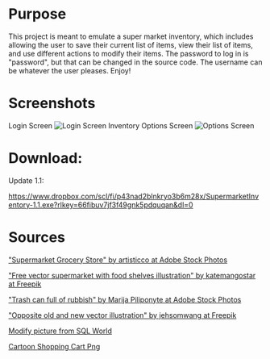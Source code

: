 # Purpose
This project is meant to emulate a super market inventory, which includes allowing the user to save their current list of items, view their list of items, and use different actions to modify their items. The password to log in is "password", but that can be changed in the source code. The username can be whatever the user pleases. Enjoy!
# Screenshots
Login Screen
![Login Screen](https://media.licdn.com/dms/image/D4E2DAQFkTJJ4v-CEvQ/profile-treasury-image-shrink_800_800/0/1701888669955?e=1703178000&v=beta&t=no0n5XonfnZvgYFFS4-8l7JHvHpo1ULnrw7V9EDXEHE)
Inventory Options Screen
![Options Screen](https://media.licdn.com/dms/image/D4E2DAQExmf13oebMhw/profile-treasury-image-shrink_800_800/0/1697911967764?e=1703178000&v=beta&t=zN8LWrAgx8IH76H4eb-sNOdkgQ45OcX5BUKmiUSisZ8)
# Download:
Update 1.1:

https://www.dropbox.com/scl/fi/p43nad2blnkryo3b6m28x/SupermarketInventory-1.1.exe?rlkey=66fibuv7jf3f49gnk5pdquqan&dl=0

# Sources

["Supermarket Grocery Store" by artisticco at Adobe Stock Photos](https://stock.adobe.com/search?k=cartoon+supermarket&asset_id=127541046)

["Free vector supermarket with food shelves illustration" by katemangostar at Freepik](https://www.freepik.com/free-vector/supermarket-with-food-shelves-illustration_3297820.htm#query=supermarket%20cartoon&position=0&from_view=keyword)

["Trash can full of rubbish" by Marija Piliponyte at Adobe Stock Photos](https://stock.adobe.com/search?k=trash+can+cartoon&asset_id=100830164)

["Opposite old and new vector illustration" by jehsomwang at Freepik](https://www.freepik.com/premium-vector/opposite-old-new-vector-illustration_3519446.htm)

[Modify picture from SQL World](https://www.complexsql.com/alter-table-add-column-alter-table-modify-alter-table-rename/)

[Cartoon Shopping Cart Png](https://www.pngkit.com/view/u2q8u2e6t4i1y3a9_cartoon-shopping-cart-png/)
